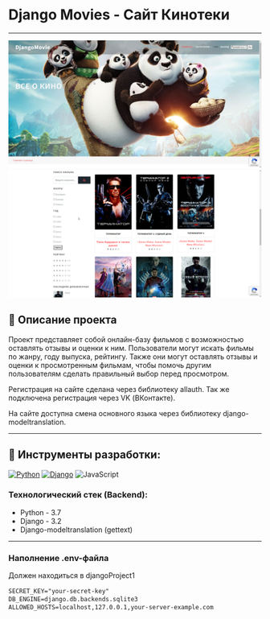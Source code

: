 # Django Movies - Сайт Кинотеки  

--------------------------------------------------------

![Изображение Сайте](readme_images/chrome_wyuA5fzKwR.jpg)
![Фильмы](readme_images/img.png)

## 📄 Описание проекта

Проект представляет собой онлайн-базу фильмов с возможностью оставлять отзывы и оценки к ним. Пользователи могут искать фильмы по жанру, году выпуска, рейтингу. Также они могут оставлять отзывы и оценки к просмотренным фильмам, чтобы помочь другим пользователям сделать правильный выбор перед просмотром.

Регистрация на сайте сделана через библиотеку allauth. Так же подключена регистрация через VK (ВКонтакте).

На сайте доступна смена основного языка через библиотеку django-modeltranslation.

--------------------------------------------------------


## 🔧 Инструменты разработки:


[![Python](https://img.shields.io/badge/python-3670A0?style=for-the-badge&logo=python&logoColor=ffdd54)](https://www.python.org)
[![Django](https://img.shields.io/badge/django-%23092E20.svg?style=for-the-badge&logo=django&logoColor=white)](https://www.djangoproject.com)
![JavaScript](https://img.shields.io/badge/javascript-%23323330.svg?style=for-the-badge&logo=javascript&logoColor=%23F7DF1E)

### Технологический стек (Backend):
- Python - 3.7
- Django - 3.2
- Django-modeltranslation (gettext)


-----------------------------------------------------------

### Наполнение .env-файла

Должен находиться в djangoProject1
```dotenv
SECRET_KEY="your-secret-key"
DB_ENGINE=django.db.backends.sqlite3
ALLOWED_HOSTS=localhost,127.0.0.1,your-server-example.com
```

